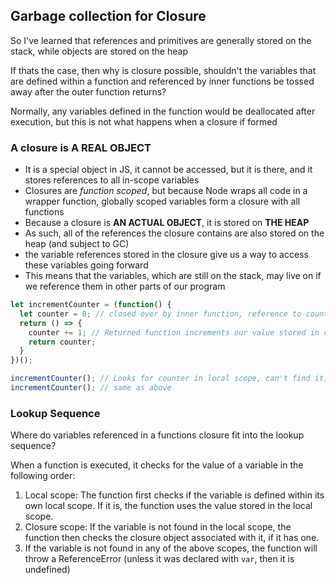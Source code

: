 ## Garbage collection for Closure ##
So I've learned that references and primitives are generally stored on the stack, while objects are stored on the heap

If thats the case, then why is closure possible, shouldn't the variables that are defined within a function and referenced by inner functions be tossed away after the outer
function returns?

Normally, any variables defined in the function would be deallocated after execution, but this is not what happens when a closure if formed

### A closure is A REAL OBJECT ###
- It is a special object in JS, it cannot be accessed, but it is there, and it stores references to all in-scope variables
- Closures are *function scoped*, but because Node wraps all code in a wrapper function, globally scoped variables form a closure with all functions
- Because a closure is **AN ACTUAL OBJECT**, it is stored on **THE HEAP**
- As such, all of the references the closure contains are also stored on the heap (and subject to GC)
- the variable references stored in the closure give us a way to access these variables going forward
- This means that the variables, which are still on the stack, may live on if we reference them in other parts of our program

```javascript
let incrementCounter = (function() {
  let counter = 0; // closed over by inner function, reference to counter variable is stored INSIDE closure object
  return () => {
    counter += 1; // Returned function increments our value stored in counter variable, which is located in closure on heap
    return counter;
  }
})();

incrementCounter(); // Looks for counter in local scope, can't find it, then looks in closure, finds it, incremenets it
incrementCounter(); // same as above
```

### Lookup Sequence ###
Where do variables referenced in a functions closure fit into the lookup sequence?

When a function is executed, it checks for the value of a variable in the following order:
1. Local scope: The function first checks if the variable is defined within its own local scope. If it is, the function uses the value stored in the local scope.
2. Closure scope: If the variable is not found in the local scope, the function then checks the closure object associated with it, if it has one. 
3. If the variable is not found in any of the above scopes, the function will throw a ReferenceError (unless it was declared with `var`, then it is undefined)
